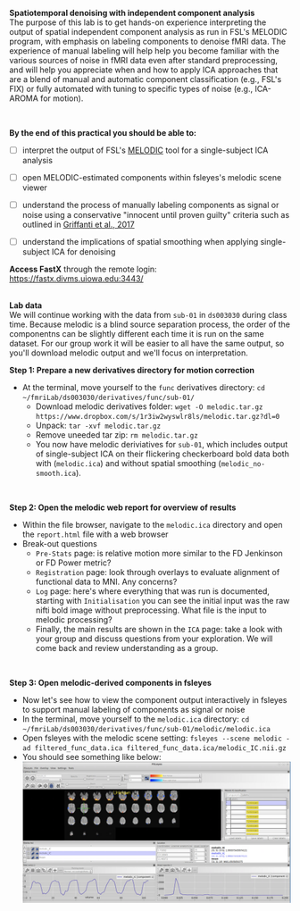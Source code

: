 **Spatiotemporal denoising with independent component analysis**
</br>
The purpose of this lab is to get hands-on experience interpreting the output of spatial independent component analysis as run in FSL's MELODIC program, with emphasis on labeling components to denoise fMRI data. The experience of manual labeling will help help you become familiar with the various sources of noise in fMRI data even after standard preprocessing, and will help you appreciate when and how to apply ICA approaches that are a blend of manual and automatic component classification (e.g., FSL's FIX) or fully automated with tuning to specific types of noise (e.g., ICA-AROMA for motion). 

</br>


**By the end of this practical you should be able to:** <br/>
* [ ] interpret the output of FSL's [MELODIC](https://fsl.fmrib.ox.ac.uk/fsl/fslwiki/MCFLIRT) tool for a single-subject ICA analysis
* [ ] open MELODIC-estimated components within fsleyes's melodic scene viewer
* [ ] understand the process of manually labeling components as signal or noise using a conservative "innocent until proven guilty" criteria such as outlined in [Griffanti et al., 2017](https://github.com/mwvoss/MRI-lab-classes/tree/master/PSY6280-2020-FA2020/pdfs/Griffanti-2017-ICA.pdf)
* [ ] understand the implications of spatial smoothing when applying single-subject ICA for denoising


**Access FastX** through the remote login: <br>
https://fastx.divms.uiowa.edu:3443/  <br/>
<br/>


**Lab data** <br>
We will continue working with the data from `sub-01` in `ds003030` during class time. Because melodic is a blind source separation process, the order of the componentns can be slightly different each time it is run on the same dataset. For our group work it will be easier to all have the same output, so you'll download melodic output and we'll focus on interpretation.


**Step 1: Prepare a new derivatives directory for motion correction**
* At the terminal, move yourself to the `func` derivatives directory: `cd ~/fmriLab/ds003030/derivatives/func/sub-01/`
    * Download melodic derivatives folder: `wget -O melodic.tar.gz https://www.dropbox.com/s/1r3iw2wyswlr8ls/melodic.tar.gz?dl=0`
    * Unpack: `tar -xvf melodic.tar.gz`
    * Remove uneeded tar zip: `rm melodic.tar.gz`
    * You now have melodic deriviatives for `sub-01`, which includes output of single-subject ICA on their flickering checkerboard bold data both with (`melodic.ica`) and without spatial smoothing (`melodic_no-smooth.ica`).
 </br>


**Step 2: Open the melodic web report for overview of results** 
* Within the file browser, navigate to the `melodic.ica` directory and open the `report.html` file with a web browser
* Break-out questions
    * `Pre-Stats` page: is relative motion more similar to the FD Jenkinson or FD Power metric?
    * `Registration` page: look through overlays to evaluate alignment of functional data to MNI. Any concerns?
    * `Log` page: here's where everything that was run is documented, starting with `Initialisation` you can see the initial input was the raw nifti bold image without preprocessing. What file is the input to melodic processing?
    * Finally, the main results are shown in the `ICA` page: take a look with your group and discuss questions from your exploration. We will come back and review understanding as a group.
</br>


 **Step 3: Open melodic-derived components in fsleyes** 
* Now let's see how to view the component output interactively in fsleyes to support manual labeling of components as signal or noise
* In the terminal, move yourself to the `melodic.ica` directory: `cd ~/fmriLab/ds003030/derivatives/func/sub-01/melodic/melodic.ica`
* Open fsleyes with the melodic scene setting: `fsleyes --scene melodic -ad filtered_func_data.ica filtered_func_data.ica/melodic_IC.nii.gz`
* You should see something like below: <br>
![melodicview](images/denoising_melodicView.png)
